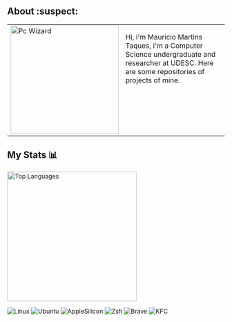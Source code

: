 ## About :suspect:

<table>
  <tr>
    <td><img src="https://github.com/user-attachments/assets/e97d08fb-64a1-4d09-835a-c53b0a53cd7c" width="250" alt="Pc Wizard"/></td>
    <td valign="top">
      <p>
        Hi, i'm Mauricio Martins Taques, i'm a Computer Science undergraduate and researcher at UDESC.
        Here are some repositories of projects of mine.
      </p>
    </td>
  </tr>
</table>

## My Stats 📊

<td>
   <img src="https://github-readme-stats.vercel.app/api/top-langs/?username=mautaques&layout=donut&theme=blue-green" width="300" alt="Top Languages"/>
</td>


![Linux](https://img.shields.io/badge/Linux-FCC624?style=for-the-badge&logo=linux&logoColor=black)
![Ubuntu](https://img.shields.io/badge/Ubuntu-E95420?style=for-the-badge&logo=ubuntu&logoColor=white)
![AppleSilicon](https://img.shields.io/badge/apple%20silicon-333333?style=for-the-badge&logo=apple&logoColor=white)
![Zsh](https://img.shields.io/badge/Zsh-F15A24?style=for-the-badge&logo=Zsh&logoColor=white)
![Brave](https://img.shields.io/badge/Brave-FF1B2D?style=for-the-badge&logo=Brave&logoColor=white)
![KFC](https://img.shields.io/badge/KFC-F40027?style=for-the-badge&logo=kfc&logoColor=white)



